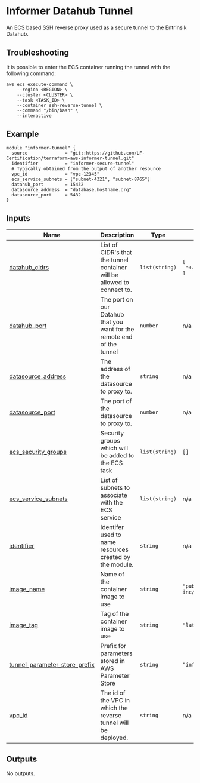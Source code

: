<!-- BEGIN_TF_DOCS -->
# Informer Datahub Tunnel

An ECS based SSH reverse proxy used as a secure tunnel to the Entrinsik
Datahub.

## Troubleshooting

It is possible to enter the ECS container running the tunnel with the
following command:

```
aws ecs execute-command \
    --region <REGION> \
    --cluster <CLUSTER> \
    --task <TASK_ID> \
    --container ssh-reverse-tunnel \
    --command "/bin/bash" \
    --interactive
```

## Example

```hcl
module "informer-tunnel" {
  source              = "git::https://github.com/LF-Certification/terraform-aws-informer-tunnel.git"
  identifier          = "informer-secure-tunnel"
  # Typically obtained from the output of another resource
  vpc_id              = "vpc-12345"
  ecs_service_subnets = ["subnet-4321", "subnet-8765"]
  datahub_port        = 15432
  datasource_address  = "database.hostname.org"
  datasource_port     = 5432
}
```

## Inputs

| Name | Description | Type | Default | Required |
|------|-------------|------|---------|:--------:|
| <a name="input_datahub_cidrs"></a> [datahub\_cidrs](#input\_datahub\_cidrs) | List of CIDR's that the tunnel container will be allowed to connect to. | `list(string)` | <pre>[<br>  "0.0.0.0/0"<br>]</pre> | no |
| <a name="input_datahub_port"></a> [datahub\_port](#input\_datahub\_port) | The port on our Datahub that you want for the remote end of the tunnel | `number` | n/a | yes |
| <a name="input_datasource_address"></a> [datasource\_address](#input\_datasource\_address) | The address of the datasource to proxy to. | `string` | n/a | yes |
| <a name="input_datasource_port"></a> [datasource\_port](#input\_datasource\_port) | The port of the datasource to proxy to. | `number` | n/a | yes |
| <a name="input_ecs_security_groups"></a> [ecs\_security\_groups](#input\_ecs\_security\_groups) | Security groups which will be added to the ECS task | `list(string)` | `[]` | no |
| <a name="input_ecs_service_subnets"></a> [ecs\_service\_subnets](#input\_ecs\_service\_subnets) | List of subnets to associate with the ECS service | `list(string)` | n/a | yes |
| <a name="input_identifier"></a> [identifier](#input\_identifier) | Identifer used to name resources created by the module. | `string` | n/a | yes |
| <a name="input_image_name"></a> [image\_name](#input\_image\_name) | Name of the container image to use | `string` | `"public.ecr.aws/entrinsik-inc/data-gateway"` | no |
| <a name="input_image_tag"></a> [image\_tag](#input\_image\_tag) | Tag of the container image to use | `string` | `"latest"` | no |
| <a name="input_tunnel_parameter_store_prefix"></a> [tunnel\_parameter\_store\_prefix](#input\_tunnel\_parameter\_store\_prefix) | Prefix for parameters stored in AWS Parameter Store | `string` | `"informer"` | no |
| <a name="input_vpc_id"></a> [vpc\_id](#input\_vpc\_id) | The id of the VPC in which the reverse tunnel will be deployed. | `string` | n/a | yes |

## Outputs

No outputs.
<!-- END_TF_DOCS -->